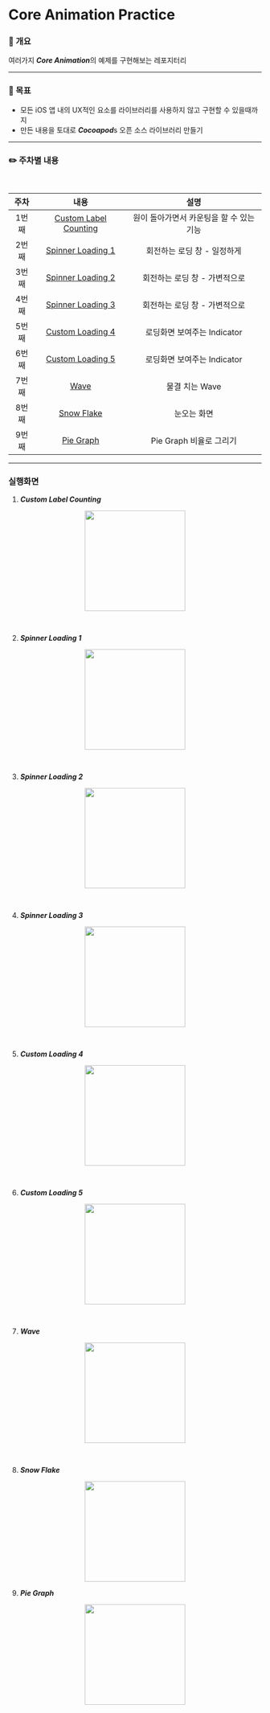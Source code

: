 # Core Animation Practice

### 📕 개요

여러가지 ***Core Animation***의 예제를 구현해보는 레포지터리


---
### 🌟 목표
* 모든 iOS 앱 내의 UX적인 요소를 라이브러리를 사용하지 않고 구현할 수 있을때까지
* 만든 내용을 토대로 ***Cocoapod***s 오픈 소스 라이브러리 만들기


---
### ✏️ 주차별 내용
<br>

| 주차  |                             내용                             |                   설명                   |
| :---: | :----------------------------------------------------------: | :--------------------------------------: |
| 1번째 | [Custom Label Counting](https://github.com/dongminyoon/CoreAnimation_Prac/blob/main/CoreAnimation_Practice/CoreAnimation_Practice/CoreAnimationView/CountdownProgressBar.swift) | 원이 돌아가면서 카운팅을 할 수 있는 기능 |
| 2번째 | [Spinner Loading 1](https://github.com/dongminyoon/CoreAnimation_Prac/blob/main/CoreAnimation_Practice/CoreAnimation_Practice/CoreAnimationView/LoadingIndicator.swift) |     회전하는 로딩 창 - 일정하게      |
| 3번째 | [Spinner Loading 2](https://github.com/dongminyoon/CoreAnimation_Prac/blob/main/CoreAnimation_Practice/CoreAnimation_Practice/CoreAnimationView/LoadingIndicator2.swift) |              회전하는 로딩 창 - 가변적으로              |
| 4번째 | [Spinner Loading 3](https://github.com/dongminyoon/CoreAnimation_Prac/blob/main/CoreAnimation_Practice/CoreAnimation_Practice/CoreAnimationView/LoadingIndicator3.swift) | 회전하는 로딩 창 - 가변적으로 |
| 5번째 | [Custom Loading 4](https://github.com/dongminyoon/CoreAnimation_Prac/blob/main/CoreAnimation_Practice/CoreAnimation_Practice/CoreAnimationView/LoadingIndicator4.swift) | 로딩화면 보여주는 Indicator |
| 6번째 | [Custom Loading 5](https://github.com/dongminyoon/CoreAnimation_Prac/blob/main/CoreAnimation_Practice/CoreAnimation_Practice/CoreAnimationView/LoadingIndicator5.swift) | 로딩화면 보여주는 Indicator |
| 7번째 | [Wave](https://github.com/dongminyoon/CoreAnimation_Prac/blob/main/CoreAnimation_Practice/CoreAnimation_Practice/CoreAnimationView/CurveWave.swift) |              물결 치는 Wave              |
| 8번째 | [Snow Flake](https://github.com/dongminyoon/CoreAnimation_Prac/blob/main/CoreAnimation_Practice/CoreAnimation_Practice/CoreAnimationView/SnowlfakeView.swift) |              눈오는 화면              |
| 9번째 | [Pie Graph](https://github.com/dongminyoon/CoreAnimation_Prac/blob/main/CoreAnimation_Practice/CoreAnimation_Practice/CoreAnimationView/PieGraph.swift) |         Pie Graph 비율로 그리기          |


---

### 실행화면

1. ***Custom Label Counting***
<p align="center"><img src="./images/customcountinglabel.gif" width="200px"></p>
<br>

2. ***Spinner Loading 1***
<p align="center"><img src="./images/circleloading.gif" width="200px"></p>
<br>

3. ***Spinner Loading 2***
<p align="center"><img src="./images/spinnerloading.gif" width="200px"></p>
<br>

4. ***Spinner Loading 3***
<p align="center"><img src="./images/spinnerloading3.gif" width="200px"></p>
<br>

5. ***Custom Loading 4***
<p align="center"><img src="./images/loadingindicator4.gif" width="200px"></p>
<br>

6. ***Custom Loading 5***
<p align="center"><img src="./images/loadingindicator5.gif" width="200px"></p>
<br>

7. ***Wave***
<p align="center"><img src="./images/wave.gif" width="200px"></p>
<br>

8. ***Snow Flake***
<p align="center"><img src="./images/snowflake.gif" width="200px">
<br>

9. ***Pie Graph***
<p align="center"><img src="./images/piegraph.gif" width="200px"></p>
<br>